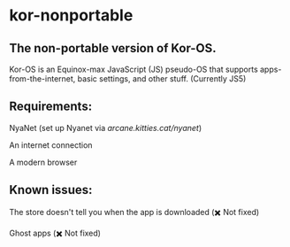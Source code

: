 # kor-nonportable

## The non-portable version of Kor-OS.

Kor-OS is an Equinox-max JavaScript (JS) pseudo-OS that supports apps-from-the-internet, basic settings, and other stuff.  (Currently JS5)

## Requirements:
NyaNet (set up Nyanet via *arcane.kitties.cat/nyanet*)


An internet connection


A modern browser



## Known issues:


The store doesn't tell you when the app is downloaded (✖️ Not fixed)


Ghost apps (✖️ Not fixed)
